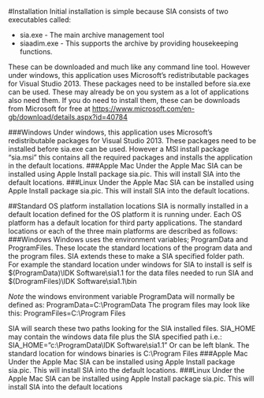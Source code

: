 #Installation
Initial installation is simple because SIA consists of two executables called:
* sia.exe - The main archive management tool
* siaadim.exe - This supports the archive by providing housekeeping functions.

These can be downloaded and much like any command line tool. However under windows, this application uses Microsoft’s redistributable packages for Visual Studio 2013. These packages need to be installed before sia.exe can be used. These may already be on you system as a lot of applications also need them. If you do need to install them, these can be downloads from Microsoft for free at https://www.microsoft.com/en-gb/download/details.aspx?id=40784


###Windows
Under windows, this application uses Microsoft’s redistributable packages for Visual Studio 2013. These packages need to be installed before sia.exe can be used. However a MSI install package “sia.msi”  this contains all the required packages and installs the application in the default locations.
###Apple Mac
Under the Apple Mac SIA can be installed using Apple Install package sia.pic. This will install SIA into the default locations. 
###Linux
Under the Apple Mac SIA can be installed using Apple Install package sia.pic. This will install SIA into the default locations. 

##Standard OS platform installation locations
SIA is normally installed in a default location defined for the OS platform it is running under. Each OS platform has a default location for third party applications. The standard locations or each of the three main platforms are described as follows:
###Windows
Windows uses the environment variables; ProgramData and ProgramFiles. These locate the standard locations of the program data and the program files. SIA extends these to make a SIA specified folder path. For example the standard location under windows for SIA to install is self is $(ProgramData)\IDK Software\sia1.1 for the data files needed to run SIA and $(DrogramFiles)\IDK Software\sia1.1\bin

_Note_ the windows environment variable ProgramData will normally be defined as:
ProgramData=C:\ProgramData
The program files may look like this:
ProgramFiles=C:\Program Files

SIA will search these two paths looking for the SIA installed files. SIA_HOME may contain the windows data file plus the SIA specified path i.e.:
SIA_HOME=”c:\ProgramData\IDK Software\sia1.1”
Or can be left blank.
The standard location for windows binaries is C:\Program Files
###Apple Mac
Under the Apple Mac SIA can be installed using Apple Install package sia.pic. This will install SIA into the default locations. 
###Linux
Under the Apple Mac SIA can be installed using Apple Install package sia.pic. This will install SIA into the default locations
 

